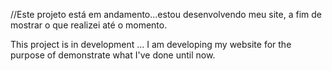 //Este projeto está em andamento...estou desenvolvendo meu site, a fim de mostrar o que realizei até o momento.

This project is in development ... I am developing my website for the purpose of demonstrate what I've done until now.
